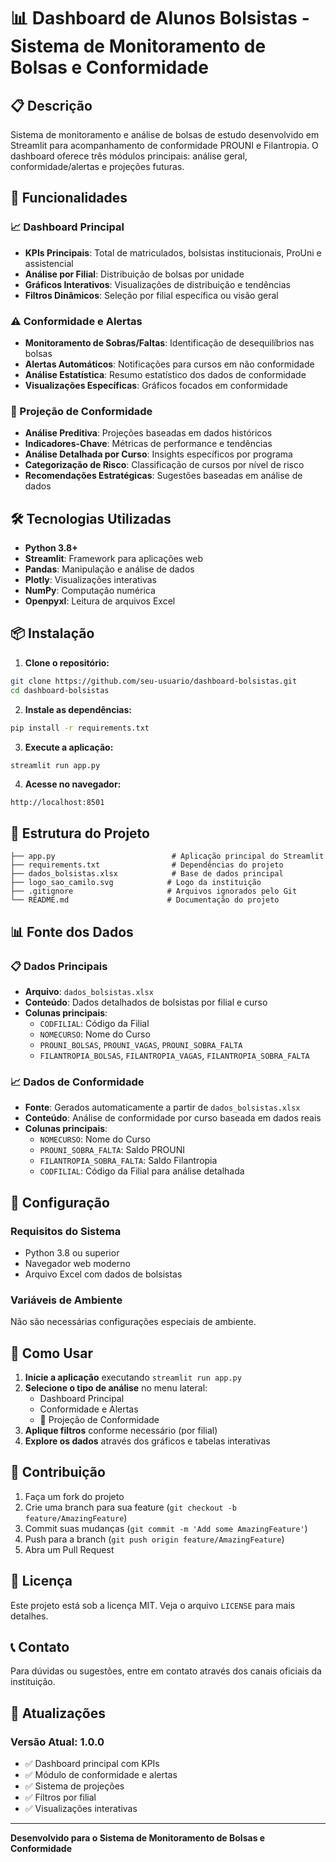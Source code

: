 # 📊 Dashboard de Alunos Bolsistas - Sistema de Monitoramento de Bolsas e Conformidade

## 📋 Descrição

Sistema de monitoramento e análise de bolsas de estudo desenvolvido em Streamlit para acompanhamento de conformidade PROUNI e Filantropia. O dashboard oferece três módulos principais: análise geral, conformidade/alertas e projeções futuras.

## 🚀 Funcionalidades

### 📈 Dashboard Principal
- **KPIs Principais**: Total de matriculados, bolsistas institucionais, ProUni e assistencial
- **Análise por Filial**: Distribuição de bolsas por unidade
- **Gráficos Interativos**: Visualizações de distribuição e tendências
- **Filtros Dinâmicos**: Seleção por filial específica ou visão geral

### ⚠️ Conformidade e Alertas
- **Monitoramento de Sobras/Faltas**: Identificação de desequilíbrios nas bolsas
- **Alertas Automáticos**: Notificações para cursos em não conformidade
- **Análise Estatística**: Resumo estatístico dos dados de conformidade
- **Visualizações Específicas**: Gráficos focados em conformidade

### 🔮 Projeção de Conformidade
- **Análise Preditiva**: Projeções baseadas em dados históricos
- **Indicadores-Chave**: Métricas de performance e tendências
- **Análise Detalhada por Curso**: Insights específicos por programa
- **Categorização de Risco**: Classificação de cursos por nível de risco
- **Recomendações Estratégicas**: Sugestões baseadas em análise de dados

## 🛠️ Tecnologias Utilizadas

- **Python 3.8+**
- **Streamlit**: Framework para aplicações web
- **Pandas**: Manipulação e análise de dados
- **Plotly**: Visualizações interativas
- **NumPy**: Computação numérica
- **Openpyxl**: Leitura de arquivos Excel

## 📦 Instalação

1. **Clone o repositório:**
```bash
git clone https://github.com/seu-usuario/dashboard-bolsistas.git
cd dashboard-bolsistas
```

2. **Instale as dependências:**
```bash
pip install -r requirements.txt
```

3. **Execute a aplicação:**
```bash
streamlit run app.py
```

4. **Acesse no navegador:**
```
http://localhost:8501
```

## 📁 Estrutura do Projeto

```
├── app.py                          # Aplicação principal do Streamlit
├── requirements.txt                # Dependências do projeto
├── dados_bolsistas.xlsx            # Base de dados principal
├── logo_sao_camilo.svg            # Logo da instituição
├── .gitignore                     # Arquivos ignorados pelo Git
└── README.md                      # Documentação do projeto
```

## 📊 Fonte dos Dados

### 📋 Dados Principais
- **Arquivo**: `dados_bolsistas.xlsx`
- **Conteúdo**: Dados detalhados de bolsistas por filial e curso
- **Colunas principais**:
  - `CODFILIAL`: Código da Filial
  - `NOMECURSO`: Nome do Curso
  - `PROUNI_BOLSAS`, `PROUNI_VAGAS`, `PROUNI_SOBRA_FALTA`
  - `FILANTROPIA_BOLSAS`, `FILANTROPIA_VAGAS`, `FILANTROPIA_SOBRA_FALTA`

### 📈 Dados de Conformidade
- **Fonte**: Gerados automaticamente a partir de `dados_bolsistas.xlsx`
- **Conteúdo**: Análise de conformidade por curso baseada em dados reais
- **Colunas principais**:
  - `NOMECURSO`: Nome do Curso
  - `PROUNI_SOBRA_FALTA`: Saldo PROUNI
  - `FILANTROPIA_SOBRA_FALTA`: Saldo Filantropia
  - `CODFILIAL`: Código da Filial para análise detalhada

## 🔧 Configuração

### Requisitos do Sistema
- Python 3.8 ou superior
- Navegador web moderno
- Arquivo Excel com dados de bolsistas

### Variáveis de Ambiente
Não são necessárias configurações especiais de ambiente.

## 📱 Como Usar

1. **Inicie a aplicação** executando `streamlit run app.py`
2. **Selecione o tipo de análise** no menu lateral:
   - Dashboard Principal
   - Conformidade e Alertas
   - 🔮 Projeção de Conformidade
3. **Aplique filtros** conforme necessário (por filial)
4. **Explore os dados** através dos gráficos e tabelas interativas

## 🤝 Contribuição

1. Faça um fork do projeto
2. Crie uma branch para sua feature (`git checkout -b feature/AmazingFeature`)
3. Commit suas mudanças (`git commit -m 'Add some AmazingFeature'`)
4. Push para a branch (`git push origin feature/AmazingFeature`)
5. Abra um Pull Request

## 📄 Licença

Este projeto está sob a licença MIT. Veja o arquivo `LICENSE` para mais detalhes.

## 📞 Contato

Para dúvidas ou sugestões, entre em contato através dos canais oficiais da instituição.

## 🔄 Atualizações

### Versão Atual: 1.0.0
- ✅ Dashboard principal com KPIs
- ✅ Módulo de conformidade e alertas
- ✅ Sistema de projeções
- ✅ Filtros por filial
- ✅ Visualizações interativas

---

**Desenvolvido para o Sistema de Monitoramento de Bolsas e Conformidade**